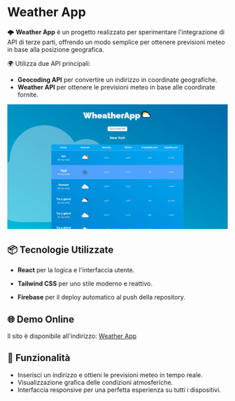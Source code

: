 # Weather App

🌩 **Weather App** è un progetto realizzato per sperimentare l'integrazione di API di terze parti, offrendo un modo semplice per ottenere previsioni meteo in base alla posizione geografica.

🌍 Utilizza due API principali:

- **Geocoding API** per convertire un indirizzo in coordinate geografiche.
- **Weather API** per ottenere le previsioni meteo in base alle coordinate fornite.

<img src="./public/wheatherApp-screenshot.JPG" alt="Desktop screenshot" >

## 📦 Tecnologie Utilizzate

- **React** per la logica e l'interfaccia utente.

- **Tailwind CSS** per uno stile moderno e reattivo.

- **Firebase** per il deploy automatico al push della repository.

## 🌐 Demo Online

Il sito è disponibile all'indirizzo: [Weather App](https://weatherapp-federicobellezza.web.app/)

## 🚀 Funzionalità

- Inserisci un indirizzo e ottieni le previsioni meteo in tempo reale.
- Visualizzazione grafica delle condizioni atmosferiche.
- Interfaccia responsive per una perfetta esperienza su tutti i dispositivi.
